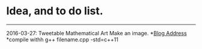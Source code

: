 Idea, and to do list.
===========

----
2016-03-27: Tweetable Mathematical Art
Make an image.
*[Blog Address](http://www.matrix67.com/blog/archives/603)
*compile withh g++ filename.cpp -std=c++11

